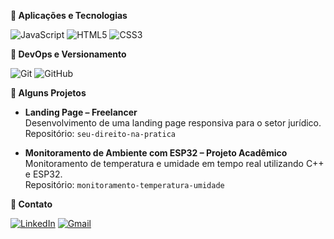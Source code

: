 **🌷 Aplicações e Tecnologias**

![JavaScript](https://img.shields.io/badge/-JavaScript-F7DF1E?style=flat&logo=javascript&logoColor=black)
![HTML5](https://img.shields.io/badge/-HTML5-E34F26?style=flat&logo=html5&logoColor=white)
![CSS3](https://img.shields.io/badge/-CSS3-1572B6?style=flat&logo=css3&logoColor=white)


**🌸 DevOps e Versionamento**

![Git](https://img.shields.io/badge/-Git-F05032?style=flat&logo=git&logoColor=white)
![GitHub](https://img.shields.io/badge/-GitHub-181717?style=flat&logo=github&logoColor=white)

**🌼 Alguns Projetos**

- **Landing Page – Freelancer**  
  Desenvolvimento de uma landing page responsiva para o setor jurídico.  
  Repositório: `seu-direito-na-pratica`

- **Monitoramento de Ambiente com ESP32 – Projeto Acadêmico**  
  Monitoramento de temperatura e umidade em tempo real utilizando C++ e ESP32.  
  Repositório: `monitoramento-temperatura-umidade`

**🌺 Contato**

[![LinkedIn](https://img.shields.io/badge/LinkedIn-0A66C2?style=for-the-badge&logo=linkedin&logoColor=white)](https://www.linkedin.com/in/luanarevbd/)
[![Gmail](https://img.shields.io/badge/luanarevbd@gmail.com-D14836?style=for-the-badge&logo=gmail&logoColor=white)](mailto:luanarevbd@gmail.com)
